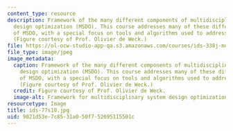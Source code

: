 ```yaml
---
content_type: resource
description: Framework of the many different components of multidisciplinary system
  design optimization (MSDO). This course addresses many of these different areas
  of MSDO, with a special focus on tools and algorithms used to address MSDO problems.
  (Figure courtesy of Prof. Olivier de Weck.)
file: https://ol-ocw-studio-app-qa.s3.amazonaws.com/courses/ids-338j-multidisciplinary-system-design-optimization-spring-2010/9021d53e7c8531a050f752695115501c_ids-77s10.jpg
file_type: image/jpeg
image_metadata:
  caption: Framework of the many different components of multidisciplinary system
    design optimization (MSDO). This course addresses many of these different areas
    of MSDO, with a special focus on tools and algorithms used to address MSDO problems.
    (Figure courtesy of Prof. Olivier de Weck.)
  credit: Figure courtesy of Prof. Olivier de Weck.
  image-alt: Framework for multidisciplinary system design optimization.
resourcetype: Image
title: ids-77s10.jpg
uid: 9021d53e-7c85-31a0-50f7-52695115501c
---
```

